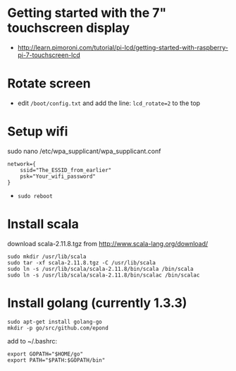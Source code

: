 # Getting started with the 7" touchscreen display

* http://learn.pimoroni.com/tutorial/pi-lcd/getting-started-with-raspberry-pi-7-touchscreen-lcd

# Rotate screen

* edit `/boot/config.txt` and add the line: `lcd_rotate=2` to the top

# Setup wifi

sudo nano /etc/wpa_supplicant/wpa_supplicant.conf

    network={
        ssid="The_ESSID_from_earlier"
        psk="Your_wifi_password"
    }

* `sudo reboot`

# Install scala

download scala-2.11.8.tgz from http://www.scala-lang.org/download/

    sudo mkdir /usr/lib/scala
    sudo tar -xf scala-2.11.8.tgz -C /usr/lib/scala
    sudo ln -s /usr/lib/scala/scala-2.11.8/bin/scala /bin/scala
    sudo ln -s /usr/lib/scala/scala-2.11.8/bin/scalac /bin/scalac

# Install golang (currently 1.3.3)

    sudo apt-get install golang-go
    mkdir -p go/src/github.com/epond

add to ~/.bashrc:

    export GOPATH="$HOME/go"
    export PATH="$PATH:$GOPATH/bin"
